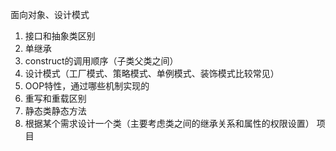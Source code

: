 面向对象、设计模式
1. 接口和抽象类区别
2. 单继承
3. construct的调用顺序（子类父类之间）
4. 设计模式（工厂模式、策略模式、单例模式、装饰模式比较常见）
5. OOP特性，通过哪些机制实现的
6. 重写和重载区别
7. 静态类静态方法
8. 根据某个需求设计一个类（主要考虑类之间的继承关系和属性的权限设置）
项目
